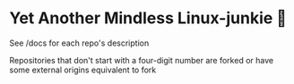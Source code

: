 # Yet Another Mindless Linux-junkie :zany_face:

See /docs for each repo's description

Repositories that don't start with a four-digit number are forked or have some external origins equivalent to fork
